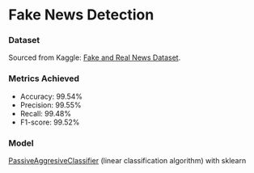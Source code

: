 # Fake News Detection

### Dataset

Sourced from Kaggle: [Fake and Real News Dataset](https://www.kaggle.com/clmentbisaillon/fake-and-real-news-dataset).

### Metrics Achieved

- Accuracy: 99.54%
- Precision: 99.55%
- Recall: 99.48%
- F1-score: 99.52%

### Model
[PassiveAggresiveClassifier](https://scikit-learn.org/stable/modules/generated/sklearn.linear_model.PassiveAggressiveClassifier.html) (linear classification algorithm) with sklearn 


